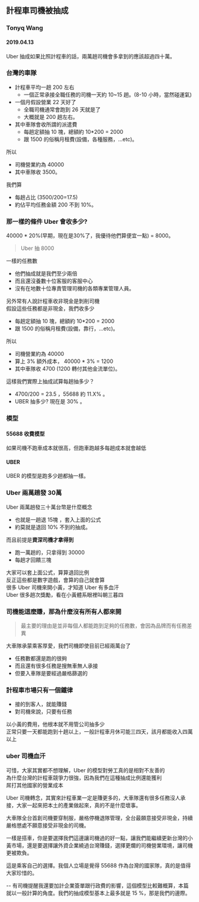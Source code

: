 ## 計程車司機被抽成
### Tonyq Wang
#### 2019.04.13

Uber 抽成如果比照計程車的話，兩萬趟司機會多拿到的應該超過四十萬。

### 台灣的車隊
- 計程車平均一趟 200 左右
  - 一個正常承接全職任務的司機一天約 10~15 趟。(8-10 小時，當然碰運氣)
- 一個月假設營業 22 天好了
  - 全職司機通常會跑到 26 天就是了
  - 大概就是 200 趟左右。
- 其中車隊會收所謂的派遣費
  - 每趟定額抽 10 塊，總額約 10*200 = 2000 
  - 跟 1500 的俗稱月租費(設備，各種服務，...etc)。

所以
- 司機營業約為 40000
- 其中車隊收 3500。

我們算
 - 每趟占比 (3500/200=17.5)
 - 約佔平均任務金額 200 不到 10%。


### 那一樣的條件 Uber 會收多少?
40000 * 20%(早期，現在是30%了，我優待他們算便宜一點) = 8000。
> Uber 抽 8000

一樣的任務數
- 他們抽成就是我們至少兩倍
- 而且還沒養數十位客服的客服中心
- 沒有在地數十位專責管理司機的各類專業管理人員。

另外常有人說計程車收非現金是剝削司機  
假設這些任務都是非現金，我們收多少  

- 每趟定額抽 10 塊，總額約 10*200 = 2000
- 跟 1500 的俗稱月租費(設備，靠行，...etc)。

所以
- 司機營業約為 40000
- 算上 3% 額外成本， 40000 * 3% = 1200
- 其中車隊收 4700 (1200 轉付其他金流單位)。

這樣我們實際上抽成試算每趟抽多少？
- 4700/200 = 23.5 ，55688 約 11.X% 。
- UBER 抽多少? 現在是 30% 。

### 模型
#### 55688 收費模型  
如果司機不跑車成本就很高，但跑車跑越多每趟成本就會越低  
#### UBER
UBER 的模型是跑多少趟都抽一樣。

### Uber 兩萬趟發 30萬
Uber 兩萬趟發三十萬台幣是什麼概念
- 也就是一趟退 15塊 ，套入上面的公式
- 約莫就是退回 10% 不到的抽成。

而且前提是**資深司機才拿得到**
- 跑一萬趟的，只拿得到 30000
- 每趟才回饋三塊

大家可以套上面公式，算算退回比例  
反正這些都是數字遊戲，會算的自己就會算  
很多 Uber 司機來開小黃，才知道 Uber 有多血汗  
Uber 很多趟次獎勵，看在小黃體系眼裡叫朝三暮四

### 司機能這麼賺，那為什麼沒有所有人都來開

> 最主要的理由是並非每個人都能跑到足夠的任務數，會因為品牌而有任務差異

大車隊承蒙乘客厚愛，我們司機即使目前已經兩萬台了
- 任務數都還是跑的很夠
- 而且還有很多任務是搜無車無人承接
- 但要入車隊是要經過嚴格篩選的
  
### 計程車市場只有一個鐵律
- 接的到客人，就能賺錢
- 對司機來說，只要有任務

以小黃的費用，他根本就不用管公司抽多少  
正常只要一天都能跑到十趟以上，一般計程車月休可能三四天，該月都能收入四萬以上  

### uber 司機血汗
可惜，大家其實都不想理解，Uber 的模型對勞工真的是相對不友善的  
為什麼台灣的計程車競爭力很強，因為我們在這種抽成比例還能獲利  
屌打其他國家的營業成本  

Uber 司機轉念，其實來計程車業一定是賺更多的，大車隊還有很多任務沒人承接，大家一起來把本土的產業做起來，真的不是什麼壞事。

大車隊全台首創司機要穿制服，嚴格停機退隊管理，全台最願意接受非現金，持續嚴格懲處不願意接受非現金的司機。

一樣是搭車，你是要選擇我們這邊讓司機過的好一點，讓我們能繼續更新台灣的小黃市場，還是要選擇讓外資企業繞過台灣賺錢，選擇更爛的司機營業環境，讓司機更被欺負。

這是乘客自己的選擇。我個人立場是覺得 55688 作為台灣的國家隊，真的是值得大家珍惜的。

--
有司機提醒我還要加計企業簽單跟行政費的影響，這個模型比較難概算，本篇就以一般計算的角度。我們的抽成模型基本上最多就是 15 %，那是我們的邊際。

